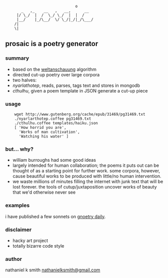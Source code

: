                                    o
           _   ,_    __   ,   __,      __
         |/ \_/  |  /  \_/ \_/  |  |  /
         |__/    |_/\__/  \/ \_/|_/|_/\___/
        /|
        \|

## prosaic is a poetry generator

### summary

 * based on the [weltanschauung](https://github.com/nathanielksmith/weltanschauung) algorithm
 * directed cut-up poetry over large corpora
 * two halves:
  * _nyarlathotep_, reads, parses, tags text and stores in mongodb
  * _cthulhu_, given a poem template in JSON generate a cut-up piece

### usage

        wget http://www.gutenberg.org/cache/epub/31469/pg31469.txt
        ./nyarlarthotep.coffee pg31469.txt
        ./cthulhu.coffee templates/haiku.json
        [ 'How horrid you are',
          'Works of man cultivation',
          'Watching his water' ]
### but... why?

 * william burroughs had some good ideas
 * largely intended for human collaboration; the poems it puts out can be thought of as a starting point for further work. some corpora, however, cause beautiful works to be produced with little/no human intervention.
 * we waste millions of minutes filling the internet with junk text that will be lost forever. the tools of cutup/juxtaposition uncover works of beauty that we'd otherwise never see

### examples

i have published a few sonnets on [gnoetry daily](http://gnoetrydaily.wordpress.com/category/prosaic/).

### disclaimer

 * hacky art project
 * totally bizarre code style

### author

nathaniel k smith
<nathanielksmith@gmail.com>
